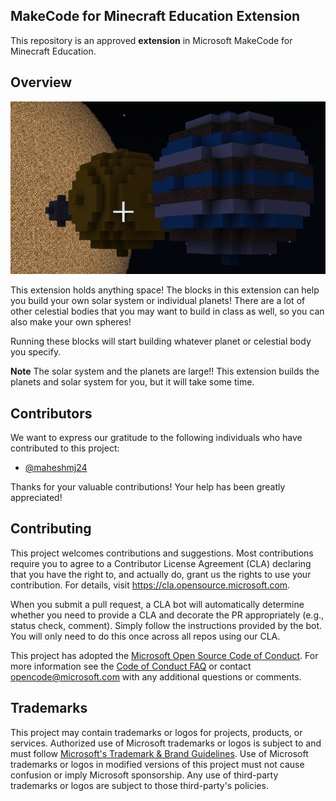 ## MakeCode for Minecraft Education Extension

This repository is an approved **extension** in Microsoft MakeCode for Minecraft Education. 

## Overview

<img src='./icon.png'>

This extension holds anything space! The blocks in this extension can help you build your own solar system or individual planets! There are a lot of other celestial bodies that you may want to build in class as well, so you can also make your own spheres!

Running these blocks will start building whatever planet or celestial body you specify.

**Note** 
The solar system and the planets are large!! This extension builds the planets and solar system for you, but it will take some time.

## Contributors
We want to express our gratitude to the following individuals who have contributed to this project:
- [@maheshmj24](https://github.com/maheshmj24)

Thanks for your valuable contributions! Your help has been greatly appreciated!

## Contributing

This project welcomes contributions and suggestions.  Most contributions require you to agree to a
Contributor License Agreement (CLA) declaring that you have the right to, and actually do, grant us
the rights to use your contribution. For details, visit https://cla.opensource.microsoft.com.

When you submit a pull request, a CLA bot will automatically determine whether you need to provide
a CLA and decorate the PR appropriately (e.g., status check, comment). Simply follow the instructions
provided by the bot. You will only need to do this once across all repos using our CLA.

This project has adopted the [Microsoft Open Source Code of Conduct](https://opensource.microsoft.com/codeofconduct/).
For more information see the [Code of Conduct FAQ](https://opensource.microsoft.com/codeofconduct/faq/) or
contact [opencode@microsoft.com](mailto:opencode@microsoft.com) with any additional questions or comments.

## Trademarks

This project may contain trademarks or logos for projects, products, or services. Authorized use of Microsoft 
trademarks or logos is subject to and must follow 
[Microsoft's Trademark & Brand Guidelines](https://www.microsoft.com/en-us/legal/intellectualproperty/trademarks/usage/general).
Use of Microsoft trademarks or logos in modified versions of this project must not cause confusion or imply Microsoft sponsorship.
Any use of third-party trademarks or logos are subject to those third-party's policies.